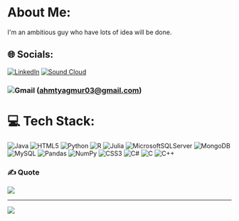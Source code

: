 #  About Me:
I'm an ambitious guy who have lots of idea will be done.


## 🌐 Socials:
[![LinkedIn](https://img.shields.io/badge/LinkedIn-%230077B5.svg?logo=linkedin&logoColor=white)](https://linkedin.com/in/inkedin.com/in/ahmet-yagmur/) 
[![Sound Cloud](https://img.shields.io/badge/sound%20cloud-FF5500?style=for-the-badge&logo=soundcloud&logoColor=white)](https://soundcloud.com/ahmet-ya-mur-449717761)
### ![Gmail](https://img.shields.io/badge/Gmail-D14836?style=for-the-badge&logo=gmail&logoColor=white) (ahmtyagmur03@gmail.com)

# 💻 Tech Stack:
![Java](https://img.shields.io/badge/java-%23ED8B00.svg?style=plastic&logo=java&logoColor=white) ![HTML5](https://img.shields.io/badge/html5-%23E34F26.svg?style=plastic&logo=html5&logoColor=white) ![Python](https://img.shields.io/badge/python-3670A0?style=plastic&logo=python&logoColor=ffdd54) ![R](https://img.shields.io/badge/r-%23276DC3.svg?style=plastic&logo=r&logoColor=white) 	![Julia](https://img.shields.io/badge/-Julia-9558B2?style=plastic&logo=julia&logoColor=white) ![MicrosoftSQLServer](https://img.shields.io/badge/Microsoft%20SQL%20Server-CC2927?style=for-the-badge&logo=microsoft%20sql%20server&logoColor=white)
![MongoDB](https://img.shields.io/badge/MongoDB-%234ea94b.svg?style=plastic&logo=mongodb&logoColor=white) ![MySQL](https://img.shields.io/badge/mysql-%2300f.svg?style=plastic&logo=mysql&logoColor=white) ![Pandas](https://img.shields.io/badge/pandas-%23150458.svg?style=plastic&logo=pandas&logoColor=white) ![NumPy](https://img.shields.io/badge/numpy-%23013243.svg?style=plastic&logo=numpy&logoColor=white) ![CSS3](https://img.shields.io/badge/css3-%231572B6.svg?style=for-the-badge&logo=css3&logoColor=white) ![C#](https://img.shields.io/badge/c%23-%23239120.svg?style=for-the-badge&logo=c-sharp&logoColor=white)
![C](https://img.shields.io/badge/c-%2300599C.svg?style=for-the-badge&logo=c&logoColor=white)
![C++](https://img.shields.io/badge/c++-%2300599C.svg?style=for-the-badge&logo=c%2B%2B&logoColor=white)



### ✍️  Quote
![](https://quotes-github-readme.vercel.app/api?type=vetical&theme=light)


---
[![](https://visitcount.itsvg.in/api?id=LifeIsShore&icon=5&color=10)](https://visitcount.itsvg.in)

<!-- Proudly created with GPRM ( https://gprm.itsvg.in ) -->
